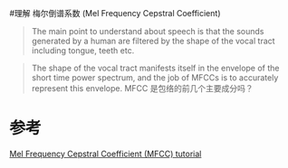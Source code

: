 #理解 梅尔倒谱系数 (Mel Frequency Cepstral Coefficient)

> The main point to understand about speech is that the sounds generated by a human are filtered by the shape of the vocal tract including tongue, teeth etc. 

> The shape of the vocal tract manifests itself in the envelope of the short time power spectrum, and the job of MFCCs is to accurately represent this envelope.
MFCC 是包络的前几个主要成分吗？


# 参考

[Mel Frequency Cepstral Coefficient (MFCC) tutorial](http://practicalcryptography.com/miscellaneous/machine-learning/guide-mel-frequency-cepstral-coefficients-mfccs/)
